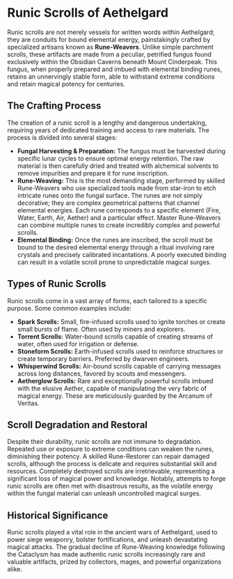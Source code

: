 # Runic Scrolls of Aethelgard

Runic scrolls are not merely vessels for written words within Aethelgard; they are conduits for bound elemental energy, painstakingly crafted by specialized artisans known as **Rune-Weavers**. Unlike simple parchment scrolls, these artifacts are made from a peculiar, petrified fungus found exclusively within the Obsidian Caverns beneath Mount Cinderpeak. This fungus, when properly prepared and imbued with elemental binding runes, retains an unnervingly stable form, able to withstand extreme conditions and retain magical potency for centuries.

## The Crafting Process

The creation of a runic scroll is a lengthy and dangerous undertaking, requiring years of dedicated training and access to rare materials. The process is divided into several stages:

*   **Fungal Harvesting & Preparation:** The fungus must be harvested during specific lunar cycles to ensure optimal energy retention. The raw material is then carefully dried and treated with alchemical solvents to remove impurities and prepare it for rune inscription.
*   **Rune-Weaving:** This is the most demanding stage, performed by skilled Rune-Weavers who use specialized tools made from star-iron to etch intricate runes onto the fungal surface. The runes are not simply decorative; they are complex geometrical patterns that channel elemental energies. Each rune corresponds to a specific element (Fire, Water, Earth, Air, Aether) and a particular effect. Master Rune-Weavers can combine multiple runes to create incredibly complex and powerful scrolls.
*   **Elemental Binding:** Once the runes are inscribed, the scroll must be bound to the desired elemental energy through a ritual involving rare crystals and precisely calibrated incantations. A poorly executed binding can result in a volatile scroll prone to unpredictable magical surges.

## Types of Runic Scrolls

Runic scrolls come in a vast array of forms, each tailored to a specific purpose. Some common examples include:

*   **Spark Scrolls:** Small, fire-infused scrolls used to ignite torches or create small bursts of flame. Often used by miners and explorers.
*   **Torrent Scrolls:** Water-bound scrolls capable of creating streams of water, often used for irrigation or defense.
*   **Stoneform Scrolls:** Earth-infused scrolls used to reinforce structures or create temporary barriers. Preferred by dwarven engineers.
*   **Whisperwind Scrolls:** Air-bound scrolls capable of carrying messages across long distances, favored by scouts and messengers.
*   **Aetherglow Scrolls:** Rare and exceptionally powerful scrolls imbued with the elusive Aether, capable of manipulating the very fabric of magical energy. These are meticulously guarded by the Arcanum of Veritas.

## Scroll Degradation and Restoral

Despite their durability, runic scrolls are not immune to degradation. Repeated use or exposure to extreme conditions can weaken the runes, diminishing their potency. A skilled Rune-Restorer can repair damaged scrolls, although the process is delicate and requires substantial skill and resources. Completely destroyed scrolls are irretrievable, representing a significant loss of magical power and knowledge. Notably, attempts to forge runic scrolls are often met with disastrous results, as the volatile energy within the fungal material can unleash uncontrolled magical surges.

## Historical Significance

Runic scrolls played a vital role in the ancient wars of Aethelgard, used to power siege weaponry, bolster fortifications, and unleash devastating magical attacks. The gradual decline of Rune-Weaving knowledge following the Cataclysm has made authentic runic scrolls increasingly rare and valuable artifacts, prized by collectors, mages, and powerful organizations alike.
